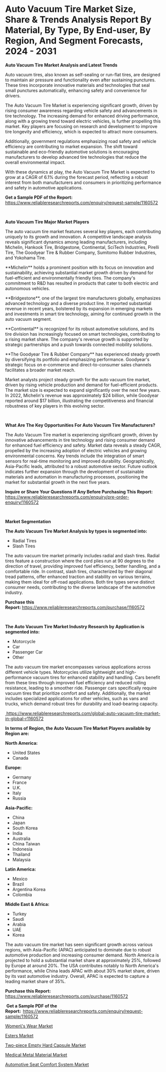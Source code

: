 <p><h1>Auto Vacuum Tire Market Size, Share & Trends Analysis Report By Material, By Type, By End-user, By Region, And Segment Forecasts, 2024 - 2031</h1></p><p><strong>Auto Vacuum Tire Market Analysis and Latest Trends</strong></p>
<p><p>Auto vacuum tires, also known as self-sealing or run-flat tires, are designed to maintain air pressure and functionality even after sustaining punctures. These tires incorporate innovative materials and technologies that seal small punctures automatically, enhancing safety and convenience for drivers. </p><p>The Auto Vacuum Tire Market is experiencing significant growth, driven by rising consumer awareness regarding vehicle safety and advancements in tire technology. The increasing demand for enhanced driving performance, along with a growing trend toward electric vehicles, is further propelling this market. Key players are focusing on research and development to improve tire longevity and efficiency, which is expected to attract more consumers.</p><p>Additionally, government regulations emphasizing road safety and vehicle efficiency are contributing to market expansion. The shift toward sustainable and eco-friendly automotive solutions is encouraging manufacturers to develop advanced tire technologies that reduce the overall environmental impact. </p><p>With these dynamics at play, the Auto Vacuum Tire Market is expected to grow at a CAGR of 6.1% during the forecast period, reflecting a robust interest from both manufacturers and consumers in prioritizing performance and safety in automotive applications.</p></p>
<p><strong>Get a Sample PDF of the Report:&nbsp;</strong> <a href="https://www.reliableresearchreports.com/enquiry/request-sample/1160572?utm_campaign=34&utm_medium=2&utm_source=Github&utm_content=ia&utm_term=02102024&utm_id=auto-vacuum-tire">https://www.reliableresearchreports.com/enquiry/request-sample/1160572</a></p>
<p>&nbsp;</p>
<p><strong>Auto Vacuum Tire Major Market Players</strong></p>
<p><p>The auto vacuum tire market features several key players, each contributing uniquely to its growth and innovation. A competitive landscape analysis reveals significant dynamics among leading manufacturers, including Michelin, Hankook Tire, Bridgestone, Continental, SciTech Industries, Pirelli Tire, The Goodyear Tire & Rubber Company, Sumitomo Rubber Industries, and Yokohama Tire.</p><p>**Michelin** holds a prominent position with its focus on innovation and sustainability, achieving substantial market growth driven by demand for fuel-efficient and environmentally friendly tires. The company's commitment to R&D has resulted in products that cater to both electric and autonomous vehicles.</p><p>**Bridgestone**, one of the largest tire manufacturers globally, emphasizes advanced technology and a diverse product line. It reported substantial revenue in recent years, bolstered by its expansion in emerging markets and investments in smart tire technology, aiming for continued growth in the auto vacuum segment.</p><p>**Continental** is recognized for its robust automotive solutions, and its tire division has increasingly focused on smart technologies, contributing to a rising market share. The company's revenue growth is supported by strategic partnerships and a push towards connected mobility solutions.</p><p>**The Goodyear Tire & Rubber Company** has experienced steady growth by diversifying its portfolio and emphasizing performance. Goodyear's strategic focus on e-commerce and direct-to-consumer sales channels facilitates a broader market reach.</p><p>Market analysts project steady growth for the auto vacuum tire market, driven by rising vehicle production and demand for fuel-efficient products. The market size is expected to expand significantly over the next few years. In 2022, Michelin's revenue was approximately $24 billion, while Goodyear reported around $17 billion, illustrating the competitiveness and financial robustness of key players in this evolving sector.</p></p>
<p>&nbsp;</p>
<p><strong>What Are The Key Opportunities For Auto Vacuum Tire Manufacturers?</strong></p>
<p><p>The Auto Vacuum Tire market is experiencing significant growth, driven by innovative advancements in tire technology and rising consumer demand for enhanced fuel efficiency and safety. Market data reveals a steady CAGR, propelled by the increasing adoption of electric vehicles and growing environmental concerns. Key trends include the integration of smart sensors for real-time monitoring and improved durability. Geographically, Asia-Pacific leads, attributed to a robust automotive sector. Future outlook indicates further expansion through the development of sustainable materials and automation in manufacturing processes, positioning the market for substantial growth in the next five years.</p></p>
<p><strong>Inquire or Share Your Questions If Any Before Purchasing This Report:</strong> <a href="https://www.reliableresearchreports.com/enquiry/pre-order-enquiry/1160572?utm_campaign=34&utm_medium=2&utm_source=Github&utm_content=ia&utm_term=02102024&utm_id=auto-vacuum-tire">https://www.reliableresearchreports.com/enquiry/pre-order-enquiry/1160572</a></p>
<p>&nbsp;</p>
<p><strong>Market Segmentation</strong></p>
<p><strong>The Auto Vacuum Tire Market Analysis by types is segmented into:</strong></p>
<p><ul><li>Radial Tires</li><li>Slash Tires</li></ul></p>
<p><p>The auto vacuum tire market primarily includes radial and slash tires. Radial tires feature a construction where the cord plies run at 90 degrees to the direction of travel, providing improved fuel efficiency, better handling, and a comfortable ride. In contrast, slash tires, characterized by their diagonal tread patterns, offer enhanced traction and stability on various terrains, making them ideal for off-road applications. Both tire types serve distinct consumer needs, contributing to the diverse landscape of the automotive industry.</p></p>
<p><strong>Purchase this Report:&nbsp;</strong><a href="https://www.reliableresearchreports.com/purchase/1160572?utm_campaign=34&utm_medium=2&utm_source=Github&utm_content=ia&utm_term=02102024&utm_id=auto-vacuum-tire">https://www.reliableresearchreports.com/purchase/1160572</a></p>
<p>&nbsp;</p>
<p><strong>The Auto Vacuum Tire Market Industry Research by Application is segmented into:</strong></p>
<p><ul><li>Motorcycle</li><li>Car</li><li>Passenger Car</li><li>Other</li></ul></p>
<p><p>The auto vacuum tire market encompasses various applications across different vehicle types. Motorcycles utilize lightweight and high-performance vacuum tires for enhanced stability and handling. Cars benefit from these tires through improved fuel efficiency and reduced rolling resistance, leading to a smoother ride. Passenger cars specifically require vacuum tires that prioritize comfort and safety. Additionally, the market includes specialized applications for other vehicles, such as vans and trucks, which demand robust tires for durability and load-bearing capacity.</p></p>
<p><a href="https://www.reliableresearchreports.com/global-auto-vacuum-tire-market-in-global-r1160572?utm_campaign=34&utm_medium=2&utm_source=Github&utm_content=ia&utm_term=02102024&utm_id=auto-vacuum-tire">&nbsp;https://www.reliableresearchreports.com/global-auto-vacuum-tire-market-in-global-r1160572</a></p>
<p><strong>In terms of Region, the Auto Vacuum Tire Market Players available by Region are:</strong></p>
<p>
    <p> <strong> North America: </strong>
        <ul>
            <li>United States</li>
            <li>Canada</li>
        </ul>
        </p> 
    <p> <strong> Europe: </strong>
        <ul>
            <li>Germany</li>
            <li>France</li>
            <li>U.K.</li>
            <li>Italy</li>
            <li>Russia</li>
        </ul>
        </p> 
    <p> <strong> Asia-Pacific: </strong>
        <ul>
            <li>China</li>
            <li>Japan</li>
            <li>South Korea</li>
            <li>India</li>
            <li>Australia</li>
            <li>China Taiwan</li>
            <li>Indonesia</li>
            <li>Thailand</li>
            <li>Malaysia</li>
        </ul>
        </p> 
    <p> <strong> Latin America: </strong>
        <ul>
            <li>Mexico</li>
            <li>Brazil</li>
            <li>Argentina Korea</li>
            <li>Colombia</li>
        </ul>
        </p> 
    <p> <strong> Middle East & Africa: </strong>
        <ul>
            <li>Turkey</li>
            <li>Saudi</li>
            <li>Arabia</li>
            <li>UAE</li>
            <li>Korea</li>
        </ul>
    </p>
    </p>
<p><p>The auto vacuum tire market has seen significant growth across various regions, with Asia-Pacific (APAC) anticipated to dominate due to robust automotive production and increasing consumer demand. North America is projected to hold a substantial market share at approximately 25%, followed by Europe at around 20%. The USA contributes notably to North America's performance, while China leads APAC with about 30% market share, driven by its vast automotive industry. Overall, APAC is expected to capture a leading market share of 35%.</p></p>
<p><strong>Purchase this Report: </strong><a href="https://www.reliableresearchreports.com/purchase/1160572?utm_campaign=34&utm_medium=2&utm_source=Github&utm_content=ia&utm_term=02102024&utm_id=auto-vacuum-tire">https://www.reliableresearchreports.com/purchase/1160572</a></p>
<p>&nbsp;<strong>Get a Sample PDF of the Report:&nbsp;&nbsp;</strong><a href="https://www.reliableresearchreports.com/enquiry/request-sample/1160572?utm_campaign=34&utm_medium=2&utm_source=Github&utm_content=ia&utm_term=02102024&utm_id=auto-vacuum-tire">https://www.reliableresearchreports.com/enquiry/request-sample/1160572</a></p>
<p><strong></strong></p>
<p><p><a href="https://github.com/HobertDavis43/Market-Research-Report-List-1/blob/main/womens-wear-market.md?utm_campaign=34&utm_medium=2&utm_source=Github&utm_content=ia&utm_term=02102024&utm_id=auto-vacuum-tire">Women\'s Wear Market</a></p><p><a href="https://www.linkedin.com/pulse/esters-market-forecasts-trends-impact-analysis-2024-2031-cxuue?trackingId=Nbsw45zVRBe0jv7uVxZ0pA%3D%3D&utm_campaign=34&utm_medium=2&utm_source=Github&utm_content=ia&utm_term=02102024&utm_id=auto-vacuum-tire">Esters Market</a></p><p><a href="https://github.com/AshikRahman991/Market-Research-Report-List-1/blob/main/two-piece-empty-hard-capsule-market.md?utm_campaign=34&utm_medium=2&utm_source=Github&utm_content=ia&utm_term=02102024&utm_id=auto-vacuum-tire">Two-piece Empty Hard Capsule Market</a></p><p><a href="https://issuu.com/reportprime-2/docs/medical-metal-material-market-size-_8e5b6cc3cd1c94?utm_campaign=34&utm_medium=2&utm_source=Github&utm_content=ia&utm_term=02102024&utm_id=auto-vacuum-tire">Medical Metal Material Market</a></p><p><a href="https://issuu.com/reportprime-2/docs/automotive-seat-comfort-system-mark_57104351fb1c76?utm_campaign=34&utm_medium=2&utm_source=Github&utm_content=ia&utm_term=02102024&utm_id=auto-vacuum-tire">Automotive Seat Comfort System Market</a></p></p>